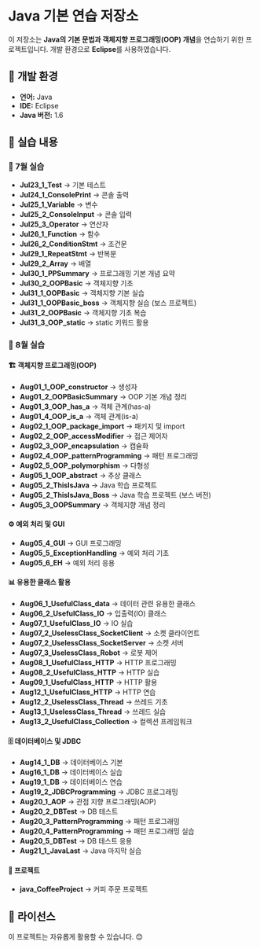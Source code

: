 # Java 기본 연습 저장소

이 저장소는 **Java의 기본 문법과 객체지향 프로그래밍(OOP) 개념**을 연습하기 위한 프로젝트입니다.
개발 환경으로 **Eclipse**를 사용하였습니다.

## 📌 개발 환경

- **언어:** Java
- **IDE:** Eclipse
- **Java 버전:** 1.6

## 📂 실습 내용

### 📅 7월 실습
- **Jul23_1_Test** → 기본 테스트
- **Jul24_1_ConsolePrint** → 콘솔 출력
- **Jul25_1_Variable** → 변수
- **Jul25_2_ConsoleInput** → 콘솔 입력
- **Jul25_3_Operator** → 연산자
- **Jul26_1_Function** → 함수
- **Jul26_2_ConditionStmt** → 조건문
- **Jul29_1_RepeatStmt** → 반복문
- **Jul29_2_Array** → 배열
- **Jul30_1_PPSummary** → 프로그래밍 기본 개념 요약
- **Jul30_2_OOPBasic** → 객체지향 기초
- **Jul31_1_OOPBasic** → 객체지향 기본 실습
- **Jul31_1_OOPBasic_boss** → 객체지향 실습 (보스 프로젝트)
- **Jul31_2_OOPBasic** → 객체지향 기초 복습
- **Jul31_3_OOP_static** → static 키워드 활용

### 📅 8월 실습

#### 🏗️ 객체지향 프로그래밍(OOP)
- **Aug01_1_OOP_constructor** → 생성자
- **Aug01_2_OOPBasicSummary** → OOP 기본 개념 정리
- **Aug01_3_OOP_has_a** → 객체 관계(has-a)
- **Aug01_4_OOP_is_a** → 객체 관계(is-a)
- **Aug02_1_OOP_package_import** → 패키지 및 import
- **Aug02_2_OOP_accessModifier** → 접근 제어자
- **Aug02_3_OOP_encapsulation** → 캡슐화
- **Aug02_4_OOP_patternProgramming** → 패턴 프로그래밍
- **Aug02_5_OOP_polymorphism** → 다형성
- **Aug05_1_OOP_abstract** → 추상 클래스
- **Aug05_2_ThisIsJava** → Java 학습 프로젝트
- **Aug05_2_ThisIsJava_Boss** → Java 학습 프로젝트 (보스 버전)
- **Aug05_3_OOPSummary** → 객체지향 개념 정리

#### ⚙️ 예외 처리 및 GUI
- **Aug05_4_GUI** → GUI 프로그래밍
- **Aug05_5_ExceptionHandling** → 예외 처리 기초
- **Aug05_6_EH** → 예외 처리 응용

#### 📊 유용한 클래스 활용
- **Aug06_1_UsefulClass_data** → 데이터 관련 유용한 클래스
- **Aug06_2_UsefulClass_IO** → 입출력(IO) 클래스
- **Aug07_1_UsefulClass_IO** → IO 실습
- **Aug07_2_UselessClass_SocketClient** → 소켓 클라이언트
- **Aug07_2_UselessClass_SocketServer** → 소켓 서버
- **Aug07_3_UselessClass_Robot** → 로봇 제어
- **Aug08_1_UsefulClass_HTTP** → HTTP 프로그래밍
- **Aug08_2_UsefulClass_HTTP** → HTTP 실습
- **Aug09_1_UsefulClass_HTTP** → HTTP 활용
- **Aug12_1_UsefulClass_HTTP** → HTTP 연습
- **Aug12_2_UselessClass_Thread** → 쓰레드 기초
- **Aug13_1_UselessClass_Thread** → 쓰레드 실습
- **Aug13_2_UsefulClass_Collection** → 컬렉션 프레임워크

#### 🗄️ 데이터베이스 및 JDBC
- **Aug14_1_DB** → 데이터베이스 기본
- **Aug16_1_DB** → 데이터베이스 실습
- **Aug19_1_DB** → 데이터베이스 연습
- **Aug19_2_JDBCProgramming** → JDBC 프로그래밍
- **Aug20_1_AOP** → 관점 지향 프로그래밍(AOP)
- **Aug20_2_DBTest** → DB 테스트
- **Aug20_3_PatternProgramming** → 패턴 프로그래밍
- **Aug20_4_PatternProgramming** → 패턴 프로그래밍 실습
- **Aug20_5_DBTest** → DB 테스트 응용
- **Aug21_1_JavaLast** → Java 마지막 실습

#### 🚀 프로젝트
- **java_CoffeeProject** → 커피 주문 프로젝트

## 📄 라이선스

이 프로젝트는 자유롭게 활용할 수 있습니다. 😊
